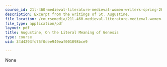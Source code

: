 ```yaml
---
course_id: 21l-460-medieval-literature-medieval-women-writers-spring-2004
description: Excerpt from the writings of St. Augustine.
file_location: /coursemedia/21l-460-medieval-literature-medieval-women-writers-spring-2004/34d4293fc75f0dee940eaf001098bce9_hand_out3_augus.pdf
file_type: application/pdf
layout: pdf
title: Augustine, On the Literal Meaning of Genesis
type: course
uid: 34d4293fc75f0dee940eaf001098bce9

---
```

None
